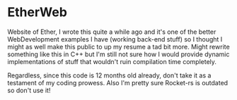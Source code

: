 # EtherWeb
Website of Ether, I wrote this quite a while ago and it's one of the better WebDevelopment examples I have (working back-end stuff) so I thought I might as well make this public to up my resume a tad bit more.
Might rewrite something like this in C++ but I'm still not sure how I would provide dynamic implementations of stuff that wouldn't ruin compilation time completely.

Regardless, since this code is 12 months old already, don't take it as a testament of my coding prowess. Also I'm pretty sure Rocket-rs is outdated so don't use it!
